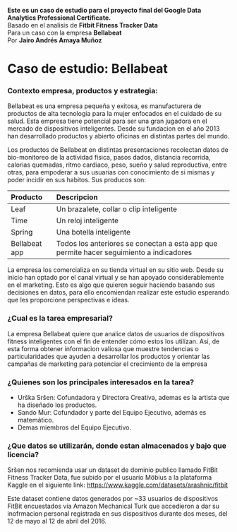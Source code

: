 **Este es un caso de estudio para el proyecto final del Google Data Analytics Professional Certificate.**  
Basado en el analisis de **Fitbit Fitness Tracker Data**  
Para un caso con la empresa **Bellabeat**  
Por **Jairo Andrés Amaya Muñoz**  

# Caso de estudio: Bellabeat

### Contexto empresa, productos y estrategia:

Bellabeat es una empresa pequeña y exitosa, es manufacturera de productos de alta tecnologia para la mujer enfocados en el cuidado de su salud. Esta empresa tiene potencial para ser una gran jugadora en el mercado de dispositivos inteligentes. Desde su fundacion en el año 2013 han desarrollado productos y abierto oficinas en distintas partes del mundo.

Los productos de Bellabeat en distintas presentaciones recolectan datos de bio-monitoreo de la actividad fisica, pasos dados, distancia recorrida, calorias quemadas, ritmo cardiaco, peso, sueño y salud reproductiva, entre otras, para empoderar a sus usuarias con conocimiento de si mismas y poder incidir en sus habitos.
Sus producos son:

| Producto | Descripcion |
| :--------------- | :--------------- |
| Leaf | Un brazalete, collar o clip inteligente |
| Time | Un reloj inteligente |
| Spring | Una botella inteligente |
| Bellabeat app | Todos los anteriores se conectan a esta app que permite hacer seguimiento a indicadores |

La empresa los comercializa en su tienda virtual en su sitio web. Desde su inicio han optado por el canal virtual y se han apoyado considerablemente en el marketing. Esto es algo que quieren seguir haciendo basando sus decisiones en datos, para ello encomiendan realizar este estudio esperando que les proporcione perspectivas e ideas.

### ¿Cual es la tarea empresarial?

La empresa Bellabeat quiere que analice datos de usuarios de dispositivos fitness inteligentes con el fin de entender cómo estos los utilizan. Asi, de esta forma obtener informacion valiosa que muestre tendencias o particularidades que ayuden a desarrollar los productos y orientar las campañas de marketing para potenciar el crecimiento de la empresa

### ¿Quienes son los principales interesados en la tarea?

* Urška Sršen: Cofundadora y Directora Creativa, ademas es la artista que ha diseñado los productos.
* Sando Mur: Cofundador y parte del Equipo Ejecutivo, además es matemático.
* Demas miembros del Equipo Ejecutivo.

### ¿Que datos se utilizarán, donde estan almacenados y bajo que licencia?

Sršen nos recomienda usar un dataset de dominio publico llamado FitBit Fitness Tracker Data, fue subido por el usuario Möbius a la plataforma Kaggle en el siguiente link:  https://www.kaggle.com/datasets/arashnic/fitbit

Este dataset contiene datos generados por ~33 usuarios de dispositivos FitBit encuestados via Amazon Mechanical Turk que accedieron a dar su inofrmacion personal registrada en sus dispositivos durante dos meses, del 12 de mayo al 12 de abril del 2016.



